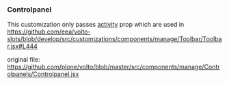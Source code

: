 ### Controlpanel

This customization only passes [activity](https://github.com/eea/volto-slots/blob/develop/src/customizations/components/theme/ContactForm/ContactForm.jsx#L225) prop which are used in https://github.com/eea/volto-slots/blob/develop/src/customizations/components/manage/Toolbar/Toolbar.jsx#L444

original file: https://github.com/plone/volto/blob/master/src/components/manage/Controlpanels/Controlpanel.jsx
